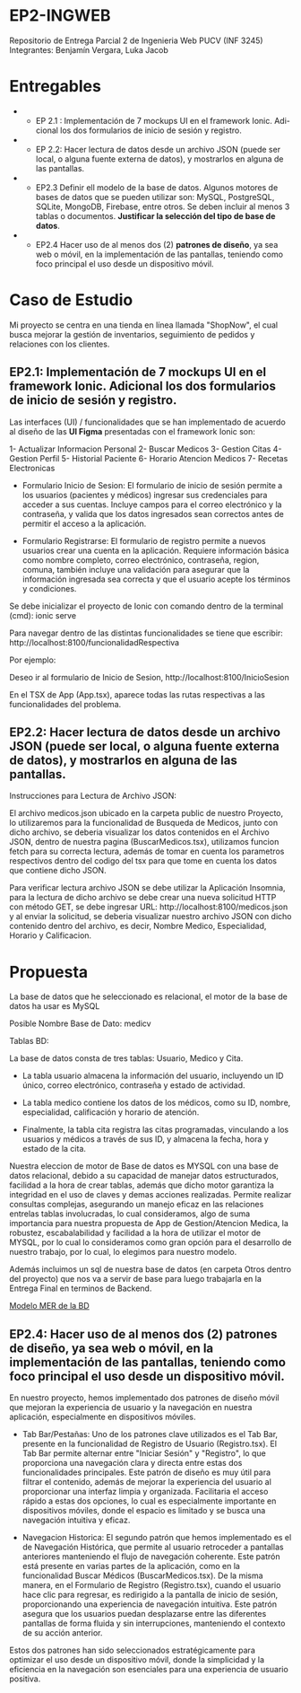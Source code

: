 # EP2-INGWEB
Repositorio de Entrega Parcial 2 de Ingenieria Web PUCV (INF 3245)
Integrantes: Benjamín Vergara, Luka Jacob

# Entregables
- - EP 2.1 :  Implementación de 7 mockups UI en el framework Ionic. Adi-
cional los dos formularios de inicio de sesión y registro.
- - EP 2.2: Hacer lectura de datos desde un archivo JSON (puede ser local, o alguna fuente externa de datos), y mostrarlos en alguna de las pantallas.
- - EP2.3 Definir ell modelo de la base de datos. Algunos motores de bases de datos que se pueden utilizar son: MySQL, PostgreSQL, SQLite, MongoDB, Firebase, entre otros. Se deben incluir al menos 3 tablas o documentos. __Justificar la selección del tipo de base de datos__.
- - EP2.4 Hacer uso de al menos dos (2) __patrones de diseño__, ya sea web o móvil, en la implementación de las pantallas, teniendo como foco principal el uso desde un dispositivo móvil. 

# Caso de Estudio
Mi proyecto se centra en una tienda en línea llamada "ShopNow", el cual busca mejorar la gestión de inventarios, seguimiento de pedidos y relaciones con los clientes. 

## EP2.1: Implementación de 7 mockups UI en el framework Ionic. Adicional los dos formularios de inicio de sesión y registro.

Las interfaces (UI) / funcionalidades que se han implementado de acuerdo al diseño de las __UI Figma__ presentadas con el framework Ionic son: 

1-  Actualizar Informacion Personal
2-  Buscar Medicos
3-  Gestion Citas
4-  Gestion Perfil
5-  Historial Paciente
6-  Horario Atencion Medicos
7-  Recetas Electronicas

+ Formulario Inicio de Sesion: El formulario de inicio de sesión permite a los usuarios (pacientes y médicos) ingresar sus credenciales para acceder a sus cuentas. 
Incluye campos para el correo electrónico y la contraseña, y valida que los datos ingresados sean correctos antes de permitir el acceso a la aplicación.

+ Formulario Registrarse: El formulario de registro permite a nuevos usuarios crear una cuenta en la aplicación. Requiere información básica como nombre completo, 
correo electrónico, contraseña, region, comuna, también incluye una validación para asegurar que la información ingresada sea correcta y que el usuario 
acepte los términos y condiciones.

Se debe inicializar el proyecto de Ionic con comando dentro de la terminal (cmd): ionic serve

Para navegar dentro de las distintas funcionalidades se tiene que escribir: http://localhost:8100/funcionalidadRespectiva

Por ejemplo:

Deseo ir al formulario de Inicio de Sesion, http://localhost:8100/InicioSesion

En el TSX de App (App.tsx), aparece todas las rutas respectivas a las funcionalidades del problema.

## EP2.2: Hacer lectura de datos desde un archivo JSON (puede ser local, o alguna fuente externa de datos), y mostrarlos en alguna de las pantallas.

Instrucciones para Lectura de Archivo JSON:

El archivo medicos.json ubicado en la carpeta public de nuestro Proyecto, lo utilizaremos para la funcionalidad de Busqueda de Medicos, junto con dicho archivo, se deberia visualizar 
los datos contenidos en el Archivo JSON, dentro de nuestra pagina (BuscarMedicos.tsx), utilizamos funcion fetch para su correcta lectura, además de tomar en cuenta los parametros respectivos dentro del codigo del tsx para que tome en cuenta los datos que contiene dicho JSON.



Para verificar lectura archivo JSON se debe utilizar la Aplicación Insomnia, para la lectura de dicho archivo se debe crear una nueva solicitud HTTP con método GET, se debe ingresar URL: http://localhost:8100/medicos.json y al enviar la solicitud, 
se deberia visualizar nuestro archivo JSON con dicho contenido dentro del archivo, es decir, Nombre Medico, Especialidad, Horario y Calificacion.






# Propuesta 

La base de datos que he seleccionado es relacional, el motor de la base de datos ha usar es MySQL 

Posible Nombre Base de Dato: medicv


Tablas BD:

La base de datos consta de tres tablas: Usuario, Medico y Cita. 

- La tabla usuario almacena la información del usuario, incluyendo un ID único, correo electrónico, contraseña y estado de actividad. 

- La tabla medico contiene los datos de los médicos, como su ID, nombre, especialidad, calificación y horario de atención. 

- Finalmente, la tabla cita registra las citas programadas, vinculando a los usuarios y médicos a través de sus ID, y almacena la fecha, hora y estado de la cita.


Nuestra eleccion de motor de Base de datos es MYSQL con una base de datos relacional, debido a su capacidad de manejar datos estructurados, facilidad a la hora de crear tablas,
además que dicho motor garantiza la integridad en el uso de claves y demas acciones realizadas. Permite realizar consultas complejas, asegurando un manejo eficaz 
en las relaciones entrelas tablas involucradas, lo cual consideramos, algo de suma importancia para nuestra propuesta de App de Gestion/Atencion Medica, 
la robustez, escabalabilidad y facilidad a la hora de utilizar el motor de MYSQL, por lo cual 
lo consideramos como gran opción para el desarrollo de nuestro trabajo, por lo cual, lo elegimos para nuestro modelo.


Además incluimos un sql de nuestra base de datos (en carpeta Otros dentro del proyecto) que nos va a servir de base para luego trabajarla en la Entrega Final en terminos de Backend.

[Modelo MER de la BD](EP2/DB.png)



## EP2.4: Hacer uso de al menos dos (2) patrones de diseño, ya sea web o móvil, en la implementación de las pantallas, teniendo como foco principal el uso desde un dispositivo móvil.

En nuestro proyecto, hemos implementado dos patrones de diseño móvil que mejoran la experiencia de usuario y la navegación en nuestra aplicación, 
especialmente en dispositivos móviles.

- Tab Bar/Pestañas: Uno de los patrones clave utilizados es el Tab Bar, presente en la funcionalidad de Registro de Usuario (Registro.tsx). 
El Tab Bar permite alternar entre "Iniciar Sesión" y "Registro", lo que proporciona una navegación clara y directa entre estas dos funcionalidades principales. 
Este patrón de diseño es muy útil para filtrar el contenido, además de mejorar la experiencia del usuario al proporcionar una interfaz limpia y organizada. 
Facilitaria el acceso rápido a estas dos opciones, lo cual es especialmente importante en dispositivos móviles, donde el espacio es limitado y se busca una navegación intuitiva 
y eficaz.


- Navegacion Historica: El segundo patrón que hemos implementado es el de Navegación Histórica, que permite al usuario retroceder a pantallas anteriores 
manteniendo el flujo de navegación coherente. Este patrón está presente en varias partes de la aplicación, 
como en la funcionalidad Buscar Médicos (BuscarMedicos.tsx).
De la misma manera, en el Formulario de Registro (Registro.tsx), cuando el usuario hace clic para regresar, 
es redirigido a la pantalla de inicio de sesión, proporcionando una experiencia de navegación intuitiva. 
Este patrón asegura que los usuarios puedan desplazarse entre las diferentes pantallas de forma fluida y sin interrupciones, manteniendo el contexto de su acción anterior.




Estos dos patrones han sido seleccionados estratégicamente para optimizar el uso desde un dispositivo móvil, 
donde la simplicidad y la eficiencia en la navegación son esenciales para una experiencia de usuario positiva.





